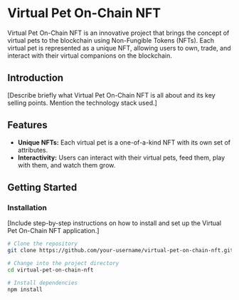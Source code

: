# Virtual Pet On-Chain NFT

Virtual Pet On-Chain NFT is an innovative project that brings the concept of virtual pets to the blockchain using Non-Fungible Tokens (NFTs). Each virtual pet is represented as a unique NFT, allowing users to own, trade, and interact with their virtual companions on the blockchain.

## Introduction

[Describe briefly what Virtual Pet On-Chain NFT is all about and its key selling points. Mention the technology stack used.]

## Features

- **Unique NFTs:** Each virtual pet is a one-of-a-kind NFT with its own set of attributes.
- **Interactivity:** Users can interact with their virtual pets, feed them, play with them, and watch them grow.

## Getting Started

### Installation

[Include step-by-step instructions on how to install and set up the Virtual Pet On-Chain NFT application.]

```bash
# Clone the repository
git clone https://github.com/your-username/virtual-pet-on-chain-nft.git

# Change into the project directory
cd virtual-pet-on-chain-nft

# Install dependencies
npm install
